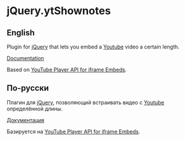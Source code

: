 jQuery.ytShownotes
==================

## English

Plugin for [jQuery](http://jquery.com/) that lets you embed a [Youtube](http://www.youtube.com/) video a certain length.

[Documentation](http://michaeldanilov.github.io/ytShownotes/en/)

Based on [YouTube Player API for iframe Embeds](https://developers.google.com/youtube/iframe_api_reference).

## По-русски

Плагин для [jQuery](http://jquery.com/), позволяющий встраивать видео с [Youtube](http://www.youtube.com/) определённой длины.

[Документация](http://michaeldanilov.github.io/ytShownotes/ru/)

Базируется на [YouTube Player API for iframe Embeds](https://developers.google.com/youtube/iframe_api_reference).